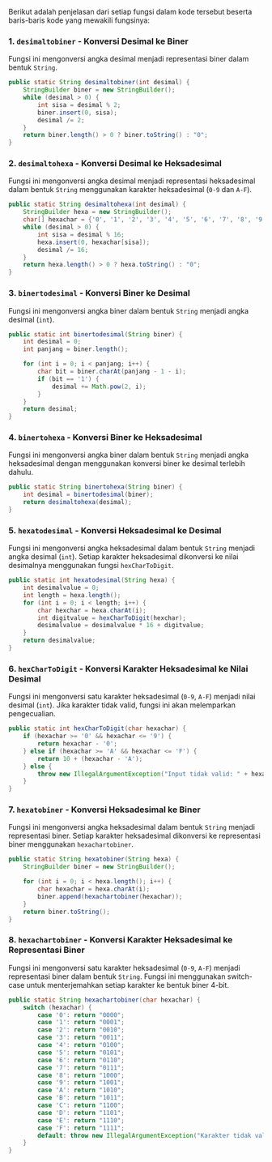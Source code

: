 Berikut adalah penjelasan dari setiap fungsi dalam kode tersebut beserta baris-baris kode yang mewakili fungsinya:

### 1. `desimaltobiner` - Konversi Desimal ke Biner
Fungsi ini mengonversi angka desimal menjadi representasi biner dalam bentuk `String`.

```java
public static String desimaltobiner(int desimal) {
    StringBuilder biner = new StringBuilder();
    while (desimal > 0) {
        int sisa = desimal % 2;
        biner.insert(0, sisa);
        desimal /= 2;
    }
    return biner.length() > 0 ? biner.toString() : "0";
}
```

### 2. `desimaltohexa` - Konversi Desimal ke Heksadesimal
Fungsi ini mengonversi angka desimal menjadi representasi heksadesimal dalam bentuk `String` menggunakan karakter heksadesimal (`0-9` dan `A-F`).

```java
public static String desimaltohexa(int desimal) {
    StringBuilder hexa = new StringBuilder();
    char[] hexachar = {'0', '1', '2', '3', '4', '5', '6', '7', '8', '9', 'A', 'B', 'C', 'D', 'E', 'F'};
    while (desimal > 0) {
        int sisa = desimal % 16;
        hexa.insert(0, hexachar[sisa]);
        desimal /= 16;
    }
    return hexa.length() > 0 ? hexa.toString() : "0";
}
```

### 3. `binertodesimal` - Konversi Biner ke Desimal
Fungsi ini mengonversi angka biner dalam bentuk `String` menjadi angka desimal (`int`).

```java
public static int binertodesimal(String biner) {
    int desimal = 0;
    int panjang = biner.length();

    for (int i = 0; i < panjang; i++) {
        char bit = biner.charAt(panjang - 1 - i);
        if (bit == '1') {
            desimal += Math.pow(2, i);
        }
    }
    return desimal;
}
```

### 4. `binertohexa` - Konversi Biner ke Heksadesimal
Fungsi ini mengonversi angka biner dalam bentuk `String` menjadi angka heksadesimal dengan menggunakan konversi biner ke desimal terlebih dahulu.

```java
public static String binertohexa(String biner) {
    int desimal = binertodesimal(biner);
    return desimaltohexa(desimal);
}
```

### 5. `hexatodesimal` - Konversi Heksadesimal ke Desimal
Fungsi ini mengonversi angka heksadesimal dalam bentuk `String` menjadi angka desimal (`int`). Setiap karakter heksadesimal dikonversi ke nilai desimalnya menggunakan fungsi `hexCharToDigit`.

```java
public static int hexatodesimal(String hexa) {
    int desimalvalue = 0;
    int length = hexa.length();
    for (int i = 0; i < length; i++) {
        char hexchar = hexa.charAt(i);
        int digitvalue = hexCharToDigit(hexchar);
        desimalvalue = desimalvalue * 16 + digitvalue;
    }
    return desimalvalue;
}
```

### 6. `hexCharToDigit` - Konversi Karakter Heksadesimal ke Nilai Desimal
Fungsi ini mengonversi satu karakter heksadesimal (`0-9`, `A-F`) menjadi nilai desimal (`int`). Jika karakter tidak valid, fungsi ini akan melemparkan pengecualian.

```java
public static int hexCharToDigit(char hexachar) {
    if (hexachar >= '0' && hexachar <= '9') {
        return hexachar - '0';
    } else if (hexachar >= 'A' && hexachar <= 'F') {
        return 10 + (hexachar - 'A');
    } else {
        throw new IllegalArgumentException("Input tidak valid: " + hexachar);
    }
}
```

### 7. `hexatobiner` - Konversi Heksadesimal ke Biner
Fungsi ini mengonversi angka heksadesimal dalam bentuk `String` menjadi representasi biner. Setiap karakter heksadesimal dikonversi ke representasi biner menggunakan `hexachartobiner`.

```java
public static String hexatobiner(String hexa) {
    StringBuilder biner = new StringBuilder();

    for (int i = 0; i < hexa.length(); i++) {
        char hexachar = hexa.charAt(i);
        biner.append(hexachartobiner(hexachar));
    }
    return biner.toString();
}
```

### 8. `hexachartobiner` - Konversi Karakter Heksadesimal ke Representasi Biner
Fungsi ini mengonversi satu karakter heksadesimal (`0-9`, `A-F`) menjadi representasi biner dalam bentuk `String`. Fungsi ini menggunakan switch-case untuk menterjemahkan setiap karakter ke bentuk biner 4-bit.

```java
public static String hexachartobiner(char hexachar) {
    switch (hexachar) {
        case '0': return "0000";
        case '1': return "0001";
        case '2': return "0010";
        case '3': return "0011";
        case '4': return "0100";
        case '5': return "0101";
        case '6': return "0110";
        case '7': return "0111";
        case '8': return "1000";
        case '9': return "1001";
        case 'A': return "1010";
        case 'B': return "1011";
        case 'C': return "1100";
        case 'D': return "1101";
        case 'E': return "1110";
        case 'F': return "1111";
        default: throw new IllegalArgumentException("Karakter tidak valid: " + hexachar);
    }
}
```